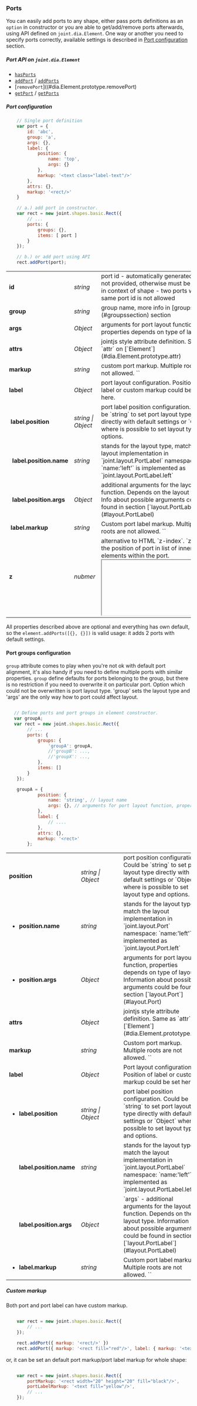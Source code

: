### Ports

You can easily add ports to any shape, either pass ports definitions as an `option` in constructor or you
    are able to get/add/remove ports afterwards, using API defined on `joint.dia.Element`. One way or another
    you need to specify ports correctly, available settings is described in [Port configuration ](#portinterface) section.

##### Port API on `joint.dia.Element`

* [`hasPorts`](#dia.Element.prototype.hasPorts)
* [`addPort`](#dia.Element.prototype.addPort) / [`addPorts`](#dia.Element.prototype.addPorts)
* [`removePort`]((#dia.Element.prototype.removePort)
* [`getPort`](#dia.Element.prototype.getPort) / [`getPorts`](#dia.Element.prototype.getPorts)


##### <a name="portinterface"></a> Port configuration

```javascript
    // Single port definition
    var port = {
        id: 'abc',
        group: 'a',
        args: {},
        label: {
            position: {
                name: 'top',
                args: {}
            },
            markup: '<text class="label-text"/>'
        },
        attrs: {},
        markup: '<rect/>'
    }

    // a.) add port in constructor.
    var rect = new joint.shapes.basic.Rect({
        // ...
        ports: {
            groups: {},
            items: [ port ]
        }
    });

    // b.) or add port using API
    rect.addPort(port);

```

<table>
<tr>
    <td><b>id</b></td>
    <td><i>string</i></td>
    <td> port id - automatically generated if is not provided, otherwise must be unique in context of shape - two ports with same port id is not allowed
    </td>
</tr>

<tr>
    <td><b>group</b></td>
    <td><i>string</i></td>
    <td> group name, more info in [groups](#groupssection) section</td>
</tr>
<tr>
    <td><b>args</b></td>
    <td><i>Object</i></td>
    <td> arguments for port layout function, properties depends on type of layout.</td>
</tr>
<tr>
    <td><b>attrs</b></td>
    <td><i>Object</i></td>
    <td> jointjs style attribute definition. Same as `attr` on [`Element`](#dia.Element.prototype.attr)</td>
</tr>
<tr>
    <td><b>markup</b></td>
    <td><i>string</i></td>
    <td>
        custom port markup. Multiple roots are not allowed. `<g><rect class="outer"/><rect class="inner"/></g>`
    </td>
</tr>
<tr>
    <td><b>label</b></td>
    <td><i>Object</i></td>
    <td>
        port layout configuration. Position of label or custom markup could be set here.
    </td>
</tr>

<tr>
    <td><b>&nbsp;label.position</b></td>
    <td><i>string | Object</i></td>
    <td>
        port label position configuration. Could be `string` to set port layout type directly with default
        settings or `Object` where is possible to set layout type and options.
    </td>
</tr>
<tr>
    <td><b>&nbsp;&nbsp;label.position.name</b></td>
    <td><i>string</i></td>
    <td>
        stands for the layout type, match the layout implementation in `joint.layout.PortLabel` namespace:
        `name:'left'` is implemented as `joint.layout.PortLabel.left`
    </td>
</tr>
<tr>
    <td><b>&nbsp;&nbsp;label.position.args</b></td>
    <td><i>Object</i></td>
    <td>
        additional arguments for the layout function. Depends on the layout type. Info about possible
        arguments could be found in section [`layout.PortLabel`](#layout.PortLabel)
    </td>
</tr>
<tr>
    <td><b>&nbsp;label.markup</b></td>
    <td><i>string</i></td>
    <td>
        Custom port label markup. Multiple roots are not allowed. `<g><text class="header"/><text/></g>`
    </td>
</tr>
<tr>
    <td><b>z</b></td>
    <td><i>nubmer</i></td>
    <td>
    alternative to HTML `z-index`. `z` sets the position of port in list of inner elements within the port.
    <iframe src="about:blank" data-src="../../demo/ports/port-z-index.html"></iframe>
    </td>
</tr>


</table>

All properties described above are optional and everything has own default, so the `element.addPorts([{}, {}])` is valid usage: it adds 2 ports with default settings.



#### Port groups configuration <a name="groupssection"></a>

`group` attribute comes to play when you're not ok with default port alignment, it's also handy if you need to define multiple ports with similar properties. `group` define defaults for ports belonging to the group, but there is no restriction if you need to overwrite it on particular port. Option which could not be overwritten is port layout type. 'group' sets the layout type and 'args' are the only way how to port could affect layout.

```javascript

   // Define ports and port groups in element constructor.
   var groupA;
   var rect = new joint.shapes.basic.Rect({
        // ...
        ports: {
            groups: {
                'groupA': groupA,
                //'groupB': ...,
                //'groupX': ...,
            },
            items: []
        }
    });

    groupA = {
            position: {
                name: 'string', // layout name
                args: {}, // arguments for port layout function, properties depends on type of layout
            },
            label: {
                // ....
            },
            attrs: {},
            markup: '<rect>'
        };

```


<table>


<tr>
    <td><b>position</b></td>
    <td style="min-width:100px"><i>string | Object</i></td>
    <td> 
        port position configuration. Could be `string` to set port layout type directly with default
        settings or `Object` where is possible to set layout type and options.
    </td></td>
</tr>
<tr>
    <td><ul><li><b>position.name</b></li></ul></td>
    <td><i>string</i></td>
    <td>
        stands for the layout type, match the layout implementation in `joint.layout.Port` namespace:
        `name:'left'` is implemented as `joint.layout.Port.left`
     </td>
</tr>
<tr>
    <td><ul><li><b>position.args</b></li></ul></td>
    <td><i>Object</i></td>
    <td> arguments for port layout function, properties depends on type of layout. Information about possible
        arguments could be found in section [`layout.Port`](#layout.Port)</td>
</tr>
<tr>
    <td><b>attrs</b></td>
    <td><i>Object</i></td>
    <td> jointjs style attribute definition. Same as `attr` on [`Element`](#dia.Element.prototype.attr)</td>
</tr>
<tr>
    <td><b>markup</b></td>
    <td><i>string</i></td>
    <td>
        Custom port markup. Multiple roots are not allowed. `<g><rect class="outer"/><rect class="inner"/></g>`
    </td>
</tr>
<tr>
    <td><b>label</b></td>
    <td><i>Object</i></td>
    <td>
        Port layout configuration. Position of label or custom markup could be set here.
    </td>
</tr>

<tr>
    <td><ul><li><b>label.position</b></li></ul></td>
    <td><i>string | Object</i></td>
    <td>
        port label position configuration. Could be `string` to set port layout type directly with default
        settings or `Object` where is possible to set layout type and options.
    </td>
</tr>
<tr>
    <td><ul style="list-style-type:none"><li><b>label.position.name</b></li></ul></td>
    <td><i>string</i></td>
    <td>
        stands for the layout type, match the layout implementation in `joint.layout.PortLabel` namespace:
        `name:'left'` is implemented as `joint.layout.PortLabel.left`
    </td>
</tr>
<tr>
    <td><ul style="list-style-type:none"><li><b>label.position.args</b></li></ul></td>
    <td><i>Object</i></td>
    <td>
        `args` - additional arguments for the layout function. Depends on the layout type. Information about possible
        arguments could be found in section [`layout.PortLabel`](#layout.PortLabel)
    </td>
</tr>
<tr>
    <td><ul><li><b>label.markup</b></li></ul></td>
    <td><i>string</i></td>
    <td>
        Custom port label markup. Multiple roots are not allowed. `<g><text class="header"/><text/></g>`
    </td>
</tr>
</table>

##### Custom markup

Both port and port label can have custom markup.

```javascript

    var rect = new joint.shapes.basic.Rect({
        // ...
    });

    rect.addPort({ markup: '<rect/>' })
    rect.addPort({ markup: '<rect fill="red"/>', label: { markup: '<text/>' }})

```

or, it can be set an default port markup/port label markup for whole shape:

```javascript

    var rect = new joint.shapes.basic.Rect({
        portMarkup: '<rect width="20" height="20" fill="black"/>',
        portLabelMarkup: '<text fill="yellow"/>',
        // ...
    });

```
